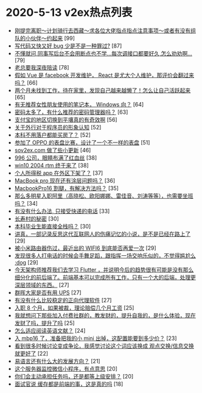 # 2020-5-13 v2ex热点列表

+ [刚提完离职～计划骑行去西藏～求各位大佬指点指点注意事项～或者有没有组队的小伙伴～约起来](https://www.v2ex.com/t/671208#reply99) [99]
+ [写代码又快又好 bug 少是不是一种罪过?](https://www.v2ex.com/t/671134#reply87) [87]
+ [不懂就问,同事写后台不会用断点也不学...每次调接口都要好久,怎么劝劝啊...](https://www.v2ex.com/t/671154#reply79) [79]
+ [老总要我深夜陪读](https://www.v2ex.com/t/671139#reply78) [78]
+ [假如 Vue 是 facebook 开发维护， React 是尤大个人维护，那评价会翻过来吗？](https://www.v2ex.com/t/671295#reply66) [66]
+ [两个月未找到工作，待在家里，发现自己越来越懒了！怎么让自己活跃起来](https://www.v2ex.com/t/671136#reply65) [65]
+ [有无推荐女性朋友使用的笔记本， Windows 向？](https://www.v2ex.com/t/671188#reply64) [64]
+ [密码太多了，有什么推荐的密码管理器吗？](https://www.v2ex.com/t/671214#reply63) [63]
+ [支付宝的地区切换到平壤真的有奇效啊](https://www.v2ex.com/t/671219#reply56) [56]
+ [关于外行对于程序员的形象认知](https://www.v2ex.com/t/671121#reply52) [52]
+ [本科不用落户都能买房了？](https://www.v2ex.com/t/671198#reply52) [52]
+ [参加了 OPPO 的表盘比赛，设计了一个不一样的表盘](https://www.v2ex.com/t/671184#reply51) [51]
+ [sov2ex.com 做了些小更新](https://www.v2ex.com/t/671196#reply46) [46]
+ [996 公司，眼睛布满了红血丝](https://www.v2ex.com/t/671315#reply38) [38]
+ [win10 2004 rtm 终于来了](https://www.v2ex.com/t/671191#reply38) [38]
+ [个人所得税 app 在外区下架了？](https://www.v2ex.com/t/671182#reply37) [37]
+ [MacBook pro 现在还有涂层问题吗？](https://www.v2ex.com/t/671120#reply36) [36]
+ [MacbookPro16 割腿，有解决方法吗？](https://www.v2ex.com/t/671185#reply35) [35]
+ [那么多明星入职阿里（高晓松、欧阳娜娜、雷佳音、刘涛等等），也需要坐班吗？](https://www.v2ex.com/t/671150#reply34) [34]
+ [有没有什么办法, 只接受快递的电话](https://www.v2ex.com/t/671176#reply33) [33]
+ [长寿村的秘密](https://www.v2ex.com/t/671272#reply30) [30]
+ [本科毕业生能直接全栈吗？](https://www.v2ex.com/t/671303#reply30) [30]
+ [讲真，一部记录反思这代互联网人的伤痛记忆的小说，是不是已经在路上了](https://www.v2ex.com/t/671173#reply29) [29]
+ [被小米路由器伤过，最近出的 WIFI6 到底能否再爱一次](https://www.v2ex.com/t/671223#reply29) [29]
+ [发现很多人打电话的时候会手舞足蹈，跟指挥一场交响乐似的，不觉得尴尬么 :dog](https://www.v2ex.com/t/671228#reply29) [29]
+ [今天架构师推荐我们去学习 Flutter ，并说明今后的趋势很有可能是没有那么细分化的前后端了。前端基本可以完成所有工作，只有一个大的后端，处理更深层领域的东西。](https://www.v2ex.com/t/671306#reply27) [27]
+ [群晖大家是否有用 UPS](https://www.v2ex.com/t/671157#reply27) [27]
+ [有没有什么比较稳定的正向代理软件](https://www.v2ex.com/t/671215#reply27) [27]
+ [入职 8 个月，如果被裁，理论赔偿几个月工资](https://www.v2ex.com/t/671254#reply25) [25]
+ [我就想问下那些加入付费社群的，教发财的，提升自我的，是什么体验，现在发财了吗，提升了吗](https://www.v2ex.com/t/671266#reply25) [25]
+ [怎么适应阅读英语文献？](https://www.v2ex.com/t/671339#reply24) [24]
+ [入 mbp16 了，准备把我的小 mini 出掉，这配置能要到多少价？](https://www.v2ex.com/t/671123#reply23) [23]
+ [看到很多时候讨论变成争论，我感觉讨论这个词应该换成 观点交换/信息交换 就更好了](https://www.v2ex.com/t/671119#reply22) [22]
+ [易语言还有什么大的发展方向？](https://www.v2ex.com/t/671244#reply21) [21]
+ [这个服务器监控微信小程序，有点意思](https://www.v2ex.com/t/671337#reply20) [20]
+ [你们会主动承担任务吗，还是都等上级安排？](https://www.v2ex.com/t/671117#reply20) [20]
+ [面试官说 缓存都是前端的事，这是真的吗](https://www.v2ex.com/t/671276#reply18) [18]
